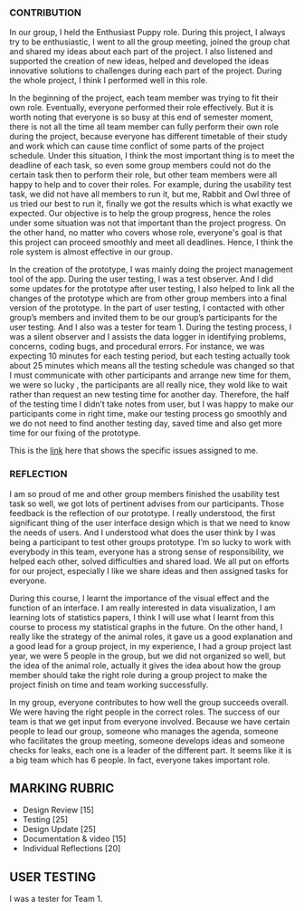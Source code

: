 ### CONTRIBUTION 

In our group, I held the Enthusiast Puppy role. During this project, I always try to be enthusiastic, I went to all the group meeting, joined the group chat and shared my ideas about each part of the project. I also listened and supported the creation of new ideas, helped and developed the ideas innovative solutions to challenges during each part of the project. During the whole project, I think I performed well in this role.

In the beginning of the project, each team member was trying to fit their own role. Eventually, everyone performed their role effectively. But it is worth noting that everyone is so busy at this end of semester moment, there is not all the time all team member can fully perform their own role during the project, because everyone has different timetable of their study and work which can cause time conflict of some parts of the project schedule. Under this situation, I think the most important thing is to meet the deadline of each task, so even some group members could not do the certain task then to perform their role, but other team members were all happy to help and to cover their roles. For example, during the usability test task, we did not have all members to run it, but me, Rabbit and Owl three of us tried our best to run it, finally we got the results which is what exactly we expected. Our objective is to help the group progress, hence the roles under some situation was not that important than the project progress. On the other hand, no matter who covers whose role, everyone's goal is that this project can proceed smoothly and meet all deadlines. Hence, I think the role system is almost effective in our group.

In the creation of the prototype, I was mainly doing the project management tool of the app. During the user testing, I was a test observer. And I did some updates for the prototype after user testing, I also helped to link all the changes of the prototype which are from other group members into a final version of the prototype. In the part of user testing, I contacted with other group’s members and invited them to be our group’s participants for the user testing. And I also was a tester for team 1. During the testing process, I was a silent observer and I assists the data logger in identifying problems, concerns, coding bugs, and procedural errors. For instance, we was expecting 10 minutes for each testing period, but each testing actually took about 25 minutes which means all the testing schedule was changed so that I must communicate with other participants and arrange  new time for them, we were so lucky , the participants are all really nice, they wold like to wait rather than request an new testing time for another day.  Therefore, the half of the testing time I didn’t take notes from user, but I was happy to make our participants come in right time,  make our testing process go smoothly and we do not need to find another testing day, saved time and also get more time for our fixing of the prototype.

This is the [link](https://gitlab.ecs.vuw.ac.nz/swen303-2019-p3/t8/final-project/issues?scope=all&utf8=%E2%9C%93&state=all&assignee_username[]=jinyiju) here that shows the specific issues assigned to me.   


### REFLECTION

I am so proud of me and other group members finished the usability test task so well, we got lots of pertinent advises from our participants. Those feedback is the reflection of our prototype. I really understood, the first significant thing of the user interface design which is that we need to know the needs of users. And I understood what does the user think by I was being a participant to test other groups prototype. I’m so lucky to work with everybody in this team, everyone has a strong sense of responsibility, we helped each other, solved difficulties and shared load. We all put on efforts for our project, especially I like we share ideas and then assigned tasks for everyone.

During this course, I learnt the importance of the visual effect and the function of an interface. I am really interested in data visualization, I am learning lots of statistics papers, I think I will use what I learnt from this course to process my statistical graphs in the future. On the other hand, I really like the strategy of the animal roles, it gave us a good explanation and a good lead for a group project, in my experience, I had a group project last year, we were 5 people in the group, but we did not organized so well, but the idea of the animal role, actually it gives the idea about how the group member should take the right role during a group project to make the project finish on time and team working successfully. 

In my group, everyone contributes to how well the group succeeds overall. We were having the right people in the correct roles. The success of our team is that we get input from everyone involved. Because we have certain people to lead our group, someone who manages the agenda, someone who facilitates the group meeting, someone develops ideas and someone checks for leaks, each one is a leader of the different part. It seems like it is a big team which has 6 people. In fact, everyone takes important role.


## MARKING RUBRIC

- Design Review \[15\]
- Testing \[25\]
- Design Update \[25\]
- Documentation & video \[15\]
- Individual Reflections \[20\]


## USER TESTING

I was a tester for Team 1.